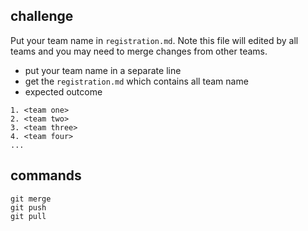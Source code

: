## challenge

Put your team name in `registration.md`. Note this file will edited by all teams and you may need to merge changes from other teams.

- put your team name in a separate line
- get the `registration.md` which contains all team name
- expected outcome

```
1. <team one>
2. <team two>
3. <team three>
4. <team four>
...
```

## commands

```
git merge
git push
git pull
```

